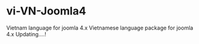 # vi-VN-Joomla4
Vietnam language for joomla 4.x
Vietnamese language package for joomla 4.x
Updating....!
